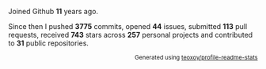 Joined Github **11** years ago.

Since then I pushed **3775** commits, opened **44** issues, submitted **113** pull requests, received **743** stars across **257** personal projects and contributed to **31** public repositories.

<p align="right"><sub>Generated using <a href="https://github.com/marketplace/actions/profile-readme-stats">teoxoy/profile-readme-stats</a></sub></p>
